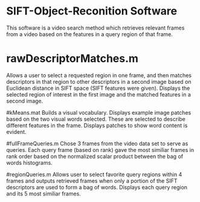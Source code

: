# SIFT-Object-Reconition Software
This software is a video search method which retrieves  relevant frames from a video based on the features in a query region of that frame. 

# rawDescriptorMatches.m
Allows a user to select a requested region in one frame, and then matches descriptors in that region to other descriptors in a second image based on Euclidean distance in SIFT space (SIFT features were given).
Displays the selected region of interest in the first image and the matched features in a second image.

#kMeans.mat
Builds a visual vocabulary. Displays example image patches based on the two visual words selected. These are selected to describe different features in the frame. Displays patches to show word content is evident.

#fullFrameQueries.m
Chose 3 frames from the video data set to serve as queries. Each query frame (based on rank) gave the most similiar frames in rank order based on the normalized scalar product between the bag of words histograms.

#regionQueries.m
Allows user to select favorite query regions within 4 frames and outputs retrieved frames when only a portion of the SIFT descriptors are used to form a bag of words. Displays each query region and its 5 most similiar frames. 
